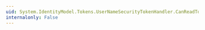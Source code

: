 ```yaml
---
uid: System.IdentityModel.Tokens.UserNameSecurityTokenHandler.CanReadToken(System.Xml.XmlReader)
internalonly: False
---
```

